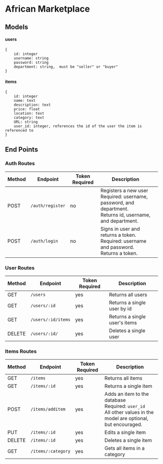# African Marketplace

## Models

#### users

```
{
	id: integer
	username: string
	password: string
	department: string,  must be "seller" or "buyer"
}
```

#### items

```
{
	id: integer
	name: text
	description: text
	price: float
	location: text
	category: text
	URL: string
	user_id: integer, references the id of the user the item is referenced to
}
```

## End Points

### Auth Routes

| Method | Endpoint         | Token Required | Description                                                                                                       |     |
| ------ | ---------------- | -------------- | ----------------------------------------------------------------------------------------------------------------- | --- |
| POST   | `/auth/register` | no             | Registers a new user <br> Required: username, password, and department. <br>Returns id, username, and department. |
| POST   | `/auth/login`    | no             | Signs in user and returns a token.<br> Required: username and password.<br> Returns a token.                      |

### User Routes

| Method | Endpoint           | Token Required | Description                   |
| ------ | ------------------ | -------------- | ----------------------------- |
| GET    | `/users`           | yes            | Returns all users             |
| GET    | `/users/:id`       | yes            | Returns a single user by id   |
| GET    | `/users/:id/items` | yes            | Returns a single user's items |
| DELETE | `/users/:id/`      | yes            | Deletes a single user         |

### Items Routes

| Method | Endpoint           | Token Required | Description                                                                                                            |
| ------ | ------------------ | -------------- | ---------------------------------------------------------------------------------------------------------------------- |
| GET    | `/items`           | yes            | Returns all items                                                                                                      |
| GET    | `/items/:id`       | yes            | Returns a single item                                                                                                  |
| POST   | `/items/additem`   | yes            | Adds an item to the database <br> Required: `user_id` <br> All other values in the model are optional, but encouraged. |
| PUT    | `/items/:id`       | yes            | Edits a single item                                                                                                    |
| DELETE | `/items/:id`       | yes            | Deletes a single item                                                                                                  |
| GET    | `/items/:category` | yes            | Gets all items in a category                                                                                           |
